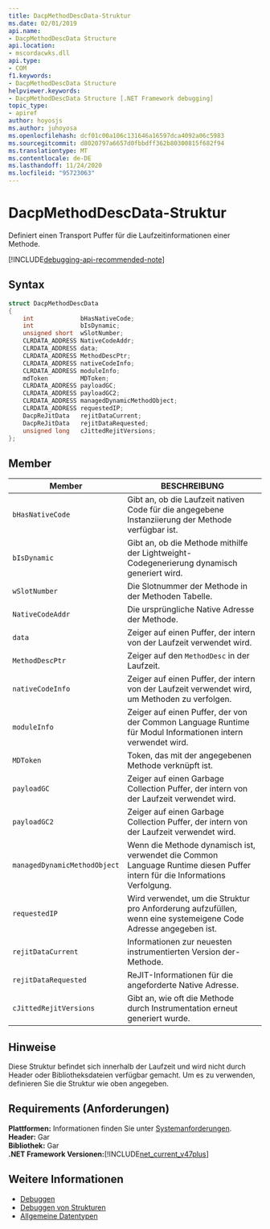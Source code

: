 ```yaml
---
title: DacpMethodDescData-Struktur
ms.date: 02/01/2019
api.name:
- DacpMethodDescData Structure
api.location:
- mscordacwks.dll
api.type:
- COM
f1.keywords:
- DacpMethodDescData Structure
helpviewer.keywords:
- DacpMethodDescData Structure [.NET Framework debugging]
topic_type:
- apiref
author: hoyosjs
ms.author: juhoyosa
ms.openlocfilehash: dcf01c00a106c131646a16597dca4092a06c5983
ms.sourcegitcommit: d8020797a6657d0fbbdff362b80300815f682f94
ms.translationtype: MT
ms.contentlocale: de-DE
ms.lasthandoff: 11/24/2020
ms.locfileid: "95723063"
---
```

# <a name="dacpmethoddescdata-structure"></a>DacpMethodDescData-Struktur

Definiert einen Transport Puffer für die Laufzeitinformationen einer Methode.

[!INCLUDE[debugging-api-recommended-note](../../../../includes/debugging-api-recommended-note.md)]

## <a name="syntax"></a>Syntax

```cpp
struct DacpMethodDescData
{
    int             bHasNativeCode;
    int             bIsDynamic;
    unsigned short  wSlotNumber;
    CLRDATA_ADDRESS NativeCodeAddr;
    CLRDATA_ADDRESS data;
    CLRDATA_ADDRESS MethodDescPtr;
    CLRDATA_ADDRESS nativeCodeInfo;
    CLRDATA_ADDRESS moduleInfo;
    mdToken         MDToken;
    CLRDATA_ADDRESS payloadGC;
    CLRDATA_ADDRESS payloadGC2;
    CLRDATA_ADDRESS managedDynamicMethodObject;
    CLRDATA_ADDRESS requestedIP;
    DacpReJitData   rejitDataCurrent;
    DacpReJitData   rejitDataRequested;
    unsigned long   cJittedRejitVersions;
};
```

## <a name="members"></a>Member

| Member                       | BESCHREIBUNG                                                                                     |
| ---------------------------- | ----------------------------------------------------------------------------------------------- |
| `bHasNativeCode`             | Gibt an, ob die Laufzeit nativen Code für die angegebene Instanziierung der Methode verfügbar ist. |
| `bIsDynamic`                 | Gibt an, ob die Methode mithilfe der Lightweight-Codegenerierung dynamisch generiert wird.           |
| `wSlotNumber`                | Die Slotnummer der Methode in der Methoden Tabelle.                                                   |
| `NativeCodeAddr`             | Die ursprüngliche Native Adresse der Methode.                                                            |
| `data`                       | Zeiger auf einen Puffer, der intern von der Laufzeit verwendet wird.                                             |
| `MethodDescPtr`              | Zeiger auf den `MethodDesc` in der Laufzeit.                                                     |
| `nativeCodeInfo`             | Zeiger auf einen Puffer, der intern von der Laufzeit verwendet wird, um Methoden zu verfolgen.                            |
| `moduleInfo`                 | Zeiger auf einen Puffer, der von der Common Language Runtime für Modul Informationen intern verwendet wird.                      |
| `MDToken`                    | Token, das mit der angegebenen Methode verknüpft ist.                                                         |
| `payloadGC`                  | Zeiger auf einen Garbage Collection Puffer, der intern von der Laufzeit verwendet wird.                          |
| `payloadGC2`                 | Zeiger auf einen Garbage Collection Puffer, der intern von der Laufzeit verwendet wird.                          |
| `managedDynamicMethodObject` | Wenn die Methode dynamisch ist, verwendet die Common Language Runtime diesen Puffer intern für die Informations Verfolgung.     |
| `requestedIP`                | Wird verwendet, um die Struktur pro Anforderung aufzufüllen, wenn eine systemeigene Code Adresse angegeben ist.                    |
| `rejitDataCurrent`           | Informationen zur neuesten instrumentierten Version der-Methode.                                   |
| `rejitDataRequested`         | ReJIT-Informationen für die angeforderte Native Adresse.                                             |
| `cJittedRejitVersions`       | Gibt an, wie oft die Methode durch Instrumentation erneut generiert wurde.                           |

## <a name="remarks"></a>Hinweise

Diese Struktur befindet sich innerhalb der Laufzeit und wird nicht durch Header oder Bibliotheksdateien verfügbar gemacht. Um es zu verwenden, definieren Sie die Struktur wie oben angegeben.

## <a name="requirements"></a>Requirements (Anforderungen)

**Plattformen:** Informationen finden Sie unter [Systemanforderungen](../../get-started/system-requirements.md).  
**Header:** Gar  
**Bibliothek:** Gar  
**.NET Framework Versionen:**[!INCLUDE[net_current_v47plus](../../../../includes/net-current-v47plus.md)]  

## <a name="see-also"></a>Weitere Informationen

- [Debuggen](index.md)
- [Debuggen von Strukturen](debugging-structures.md)
- [Allgemeine Datentypen](../common-data-types-unmanaged-api-reference.md)
